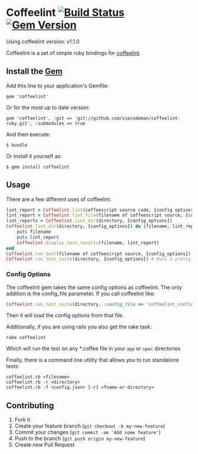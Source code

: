 # Coffeelint [![Build Status](https://travis-ci.org/zipcodeman/coffeelint-ruby.png?branch=master)](https://travis-ci.org/zipcodeman/coffeelint-ruby) [![Gem Version](https://badge.fury.io/rb/coffeelint.png)](http://badge.fury.io/rb/coffeelint)

Using coffeelint version: v1.1.0

Coffeelint is a set of simple ruby bindings for [coffeelint](https://github.com/clutchski/coffeelint).

## Install the [Gem](https://rubygems.org/gems/coffeelint)

Add this line to your application's Gemfile:

    gem 'coffeelint'

Or for the most up to date version:

    gem 'coffeelint', :git => 'git://github.com/zipcodeman/coffeelint-ruby.git', :submodules => true

And then execute:

    $ bundle

Or install it yourself as:

    $ gem install coffeelint

## Usage

There are a few different uses of coffeelint.

```ruby
lint_report = Coffeelint.lint(coffeescript source code, [config options])
lint_report = Coffeelint.lint_file(filename of coffeescript source, [config_options])
lint_reports = Coffeelint.lint_dir(directory, [config_options])
Coffeelint.lint_dir(directory, [config_options]) do |filename, lint_report|
    puts filename
    puts lint_report
    Coffeelint.display_test_results(filename, lint_report)
end
Coffeelint.run_test(filename of coffeescript source, [config_options]) # Run tests and print pretty results (return true/false)
Coffeelint.run_test_suite(directory, [config_options]) # Runs a pretty report recursively for a directory (return true/false)
```

### Config Options

The coffeelint gem takes the same config options as coffeelint. The only
addition is the config_file parameter. If you call coffeelint like:

```ruby
Coffeelint.run_test_suite(directory, :config_file => 'coffeelint_config.json')
```

Then it will load the config options from that file.

Additionally, if you are using rails you also get the rake task:

    rake coffeelint

Which will run the test on any *.coffee file in your `app` or `spec` directories

Finally, there is a command line utility that allows you to run standalone tests:

    coffeelint.rb <filename>
    coffeelint.rb -r <directory>
    coffeelint.rb -f <config.json> [-r] <fname-or-directory>

## Contributing

1. Fork it
2. Create your feature branch (`git checkout -b my-new-feature`)
3. Commit your changes (`git commit -am 'Add some feature'`)
4. Push to the branch (`git push origin my-new-feature`)
5. Create new Pull Request
